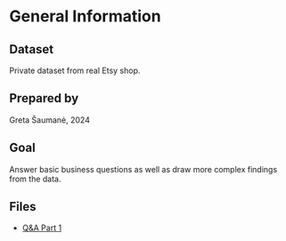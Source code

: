 # General Information

## Dataset
Private dataset from real Etsy shop.

## Prepared by
Greta Šaumanė, 2024

## Goal
Answer basic business questions as well as draw more complex findings from the data.

## Files
- [Q&A Part 1](https://docs.google.com/spreadsheets/d/1KmHcqO6XddgsWjj-EcLLL8BEmWozgxDctK_l_zEW2BY/edit?usp=sharing)

